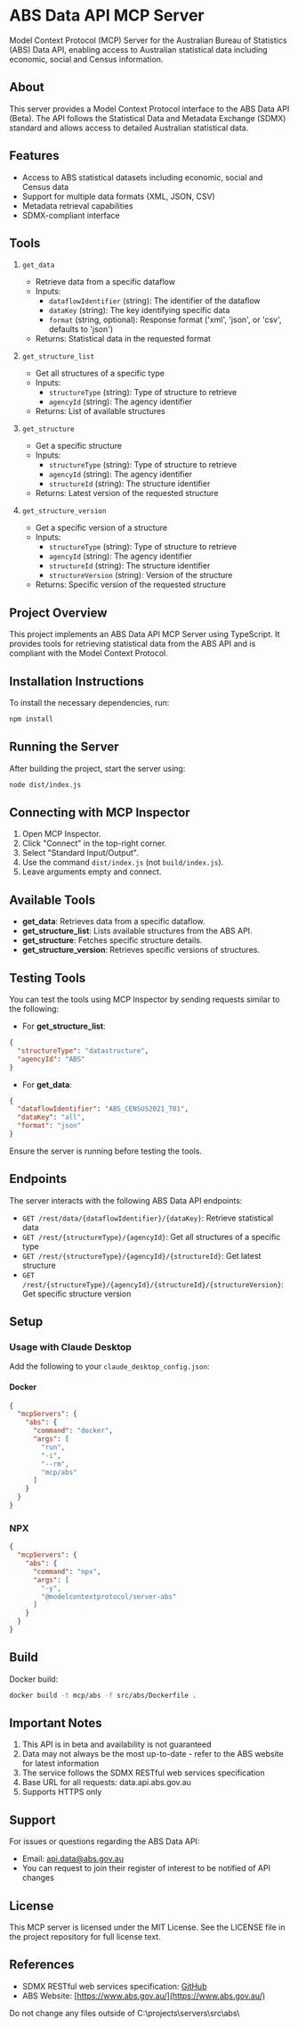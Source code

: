 # ABS Data API MCP Server

Model Context Protocol (MCP) Server for the Australian Bureau of Statistics (ABS) Data API, enabling access to Australian statistical data including economic, social and Census information.

## About

This server provides a Model Context Protocol interface to the ABS Data API (Beta). The API follows the Statistical Data and Metadata Exchange (SDMX) standard and allows access to detailed Australian statistical data.

## Features

- Access to ABS statistical datasets including economic, social and Census data
- Support for multiple data formats (XML, JSON, CSV)
- Metadata retrieval capabilities
- SDMX-compliant interface

## Tools

1. `get_data`
   - Retrieve data from a specific dataflow
   - Inputs:
     - `dataflowIdentifier` (string): The identifier of the dataflow
     - `dataKey` (string): The key identifying specific data
     - `format` (string, optional): Response format ('xml', 'json', or 'csv', defaults to 'json')
   - Returns: Statistical data in the requested format

2. `get_structure_list`
   - Get all structures of a specific type
   - Inputs:
     - `structureType` (string): Type of structure to retrieve
     - `agencyId` (string): The agency identifier
   - Returns: List of available structures

3. `get_structure`
   - Get a specific structure
   - Inputs:
     - `structureType` (string): Type of structure to retrieve
     - `agencyId` (string): The agency identifier
     - `structureId` (string): The structure identifier
   - Returns: Latest version of the requested structure

4. `get_structure_version`
   - Get a specific version of a structure
   - Inputs:
     - `structureType` (string): Type of structure to retrieve
     - `agencyId` (string): The agency identifier
     - `structureId` (string): The structure identifier
     - `structureVersion` (string): Version of the structure
   - Returns: Specific version of the requested structure

## Project Overview
This project implements an ABS Data API MCP Server using TypeScript. It provides tools for retrieving statistical data from the ABS API and is compliant with the Model Context Protocol.

## Installation Instructions
To install the necessary dependencies, run:
```bash
npm install
```

## Running the Server
After building the project, start the server using:
```bash
node dist/index.js
```

## Connecting with MCP Inspector
1. Open MCP Inspector.
2. Click "Connect" in the top-right corner.
3. Select "Standard Input/Output".
4. Use the command `dist/index.js` (not `build/index.js`).
5. Leave arguments empty and connect.

## Available Tools
- **get_data**: Retrieves data from a specific dataflow.
- **get_structure_list**: Lists available structures from the ABS API.
- **get_structure**: Fetches specific structure details.
- **get_structure_version**: Retrieves specific versions of structures.

## Testing Tools
You can test the tools using MCP Inspector by sending requests similar to the following:
- For **get_structure_list**:
```json
{
  "structureType": "datastructure",
  "agencyId": "ABS"
}
```
- For **get_data**:
```json
{
  "dataflowIdentifier": "ABS_CENSUS2021_T01",
  "dataKey": "all",
  "format": "json"
}
```

Ensure the server is running before testing the tools.

## Endpoints

The server interacts with the following ABS Data API endpoints:

- `GET /rest/data/{dataflowIdentifier}/{dataKey}`: Retrieve statistical data
- `GET /rest/{structureType}/{agencyId}`: Get all structures of a specific type
- `GET /rest/{structureType}/{agencyId}/{structureId}`: Get latest structure
- `GET /rest/{structureType}/{agencyId}/{structureId}/{structureVersion}`: Get specific structure version

## Setup

### Usage with Claude Desktop

Add the following to your `claude_desktop_config.json`:

#### Docker
```json
{
  "mcpServers": {
    "abs": {
      "command": "docker",
      "args": [
        "run",
        "-i",
        "--rm",
        "mcp/abs"
      ]
    }
  }
}
```

### NPX

```json
{
  "mcpServers": {
    "abs": {
      "command": "npx",
      "args": [
        "-y",
        "@modelcontextprotocol/server-abs"
      ]
    }
  }
}
```

## Build

Docker build:

```bash
docker build -t mcp/abs -f src/abs/Dockerfile .
```

## Important Notes

1. This API is in beta and availability is not guaranteed
2. Data may not always be the most up-to-date - refer to the ABS website for latest information
3. The service follows the SDMX RESTful web services specification
4. Base URL for all requests: data.api.abs.gov.au
5. Supports HTTPS only

## Support

For issues or questions regarding the ABS Data API:
- Email: api.data@abs.gov.au
- You can request to join their register of interest to be notified of API changes

## License

This MCP server is licensed under the MIT License. See the LICENSE file in the project repository for full license text.

## References

- SDMX RESTful web services specification: [GitHub](https://github.com/sdmx-twg/sdmx-rest)
- ABS Website: [https://www.abs.gov.au/](https://www.abs.gov.au/)


Do not change any files outside of C:\projects\servers\src\abs\
